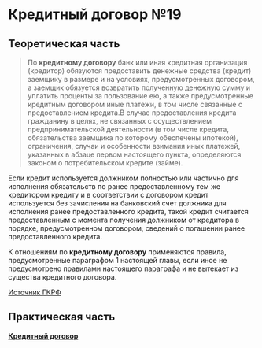 # Кредитный договор №19
## Теоретическая часть
> По **кредитному договору** банк или иная кредитная организация (кредитор) обязуются предоставить денежные средства (кредит) заемщику в размере и на условиях, предусмотренных договором, а заемщик обязуется возвратить полученную денежную сумму и уплатить проценты за пользование ею, а также предусмотренные кредитным договором иные платежи, в том числе связанные с предоставлением кредита.В случае предоставления кредита гражданину в целях, не связанных с осуществлением предпринимательской деятельности (в том числе кредита, обязательства заемщика по которому обеспечены ипотекой), ограничения, случаи и особенности взимания иных платежей, указанных в абзаце первом настоящего пункта, определяются законом о потребительском кредите (займе).

Если кредит используется должником полностью или частично для исполнения обязательств по ранее предоставленному тем же кредитором кредиту и в соответствии с договором кредит используется без зачисления на банковский счет должника для исполнения ранее предоставленного кредита, такой кредит считается предоставленным с момента получения должником от кредитора в порядке, предусмотренном договором, сведений о погашении ранее предоставленного кредита.

К отношениям по **кредитному договору** применяются правила, предусмотренные параграфом 1 настоящей главы, если иное не предусмотрено правилами настоящего параграфа и не вытекает из существа кредитного договора.

[Источник ГКРФ](http://www.consultant.ru/document/cons_doc_LAW_9027/76156d366a8356c87144b936b364bb5c5e87b2e3/) 

## Практическая часть
[**Кредитный договор**](/files/kreditniy-dogovor-19-zadanie.pdf)
